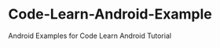 Code-Learn-Android-Example
==========================

Android Examples for Code Learn Android Tutorial
